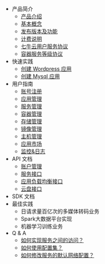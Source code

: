 * 产品简介
  * [产品介绍](introduction/product-introduction.md)
  * [基本概念](introduction/basic-concepts.md)
  * [发布版本及功能](introduction/changelog.md)
  * [计费说明](introduction/prices.md)
  * [七牛云用户服务协议](introduction/conditions-of-use.md)
  * [容器服务等级协议](introduction/kirk-sla.md)
* 快速实践
  * [创建 Wordpress 应用](quick-start/create-wordpress-app.md)
  * [创建 Mysql 应用](quick-start/create-mysql-app.md)
* 用户指南
  * [账号注册](user-guide/registry.md)
  * [应用管理](user-guide/app.md)
  * [服务管理](user-guide/service.md)
  * [容器管理](user-guide/container.md)
  * [存储管理](user-guide/storage.md)
  * [镜像管理](user-guide/image.md)
  * [主机管理](user-guide/node.md)
  * [应用市场](user-guide/app-store.md)
  * [监控&日志](user-guide/log-and-monitor.md)
* API 文档
  * [账户管理](api-doc/account.md)
  * [服务接口](api-doc/service.md)
  * [应用负载均衡接口](api-doc/alb.md)
  * [云盘接口](api-doc/volume.md)
* SDK 文档
* 最佳实践
  * 日请求量百亿次的多媒体转码业务
  * Spark大数据平台实现
  * 机器学习训练业务
* Q & A
  * [如何实现服务之间的访问？](q-and-a/access-between-services.md)
  * [如何使用配置集？](q-and-a/)
  * [如何修改服务的默认网络配置？](q-and-a/)
